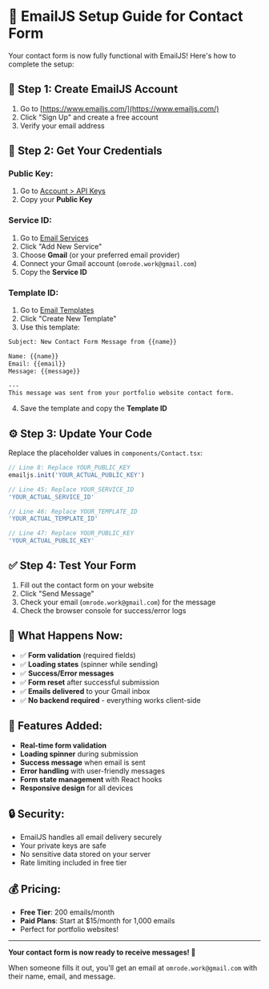 # 📧 EmailJS Setup Guide for Contact Form

Your contact form is now fully functional with EmailJS! Here's how to complete the setup:

## 🚀 **Step 1: Create EmailJS Account**

1. Go to [https://www.emailjs.com/](https://www.emailjs.com/)
2. Click "Sign Up" and create a free account
3. Verify your email address

## 🔑 **Step 2: Get Your Credentials**

### **Public Key:**
1. Go to [Account > API Keys](https://dashboard.emailjs.com/admin)
2. Copy your **Public Key**

### **Service ID:**
1. Go to [Email Services](https://dashboard.emailjs.com/admin)
2. Click "Add New Service"
3. Choose **Gmail** (or your preferred email provider)
4. Connect your Gmail account (`omrode.work@gmail.com`)
5. Copy the **Service ID**

### **Template ID:**
1. Go to [Email Templates](https://dashboard.emailjs.com/admin)
2. Click "Create New Template"
3. Use this template:

```html
Subject: New Contact Form Message from {{name}}

Name: {{name}}
Email: {{email}}
Message: {{message}}

---
This message was sent from your portfolio website contact form.
```

4. Save the template and copy the **Template ID**

## ⚙️ **Step 3: Update Your Code**

Replace the placeholder values in `components/Contact.tsx`:

```typescript
// Line 8: Replace YOUR_PUBLIC_KEY
emailjs.init('YOUR_ACTUAL_PUBLIC_KEY')

// Line 45: Replace YOUR_SERVICE_ID
'YOUR_ACTUAL_SERVICE_ID'

// Line 46: Replace YOUR_TEMPLATE_ID  
'YOUR_ACTUAL_TEMPLATE_ID'

// Line 47: Replace YOUR_PUBLIC_KEY
'YOUR_ACTUAL_PUBLIC_KEY'
```

## ✅ **Step 4: Test Your Form**

1. Fill out the contact form on your website
2. Click "Send Message"
3. Check your email (`omrode.work@gmail.com`) for the message
4. Check the browser console for success/error logs

## 🎯 **What Happens Now:**

- ✅ **Form validation** (required fields)
- ✅ **Loading states** (spinner while sending)
- ✅ **Success/Error messages**
- ✅ **Form reset** after successful submission
- ✅ **Emails delivered** to your Gmail inbox
- ✅ **No backend required** - everything works client-side

## 📱 **Features Added:**

- **Real-time form validation**
- **Loading spinner** during submission
- **Success message** when email is sent
- **Error handling** with user-friendly messages
- **Form state management** with React hooks
- **Responsive design** for all devices

## 🔒 **Security:**

- EmailJS handles all email delivery securely
- Your private keys are safe
- No sensitive data stored on your server
- Rate limiting included in free tier

## 💰 **Pricing:**

- **Free Tier**: 200 emails/month
- **Paid Plans**: Start at $15/month for 1,000 emails
- Perfect for portfolio websites!

---

**Your contact form is now ready to receive messages! 🎉**

When someone fills it out, you'll get an email at `omrode.work@gmail.com` with their name, email, and message.
